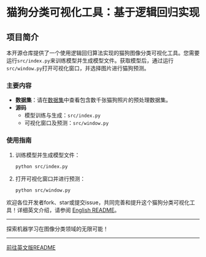 # 猫狗分类可视化工具：基于逻辑回归实现

## 项目简介

本开源仓库提供了一个使用逻辑回归算法实现的猫狗图像分类可视化工具。您需要运行`src/index.py`来训练模型并生成模型文件。获取模型后，通过运行`src/window.py`打开可视化窗口，并选择图片进行猫狗预测。

### 主要内容

- **数据集**：请在[数据集](./data)中查看包含数千张猫狗照片的预处理数据集。
- **源码**
   - 模型训练与生成：`src/index.py`
   - 可视化窗口及预测：`src/window.py`

### 使用指南

1. 训练模型并生成模型文件：
   ```
   python src/index.py
   ```

2. 打开可视化窗口并进行预测：
   ```
   python src/window.py
   ```

欢迎各位开发者fork、star或提交issue，共同完善和提升这个猫狗分类可视化工具！详细英文介绍，请参阅 [English README](README_EN.md)。

---

探索机器学习在图像分类领域的无限可能！

---

[前往英文版README](README_EN.md)
```